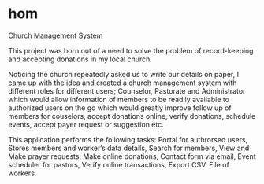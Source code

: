 # hom
Church Management System

This project was born out of a need to solve the problem of record-keeping and accepting donations in my local church. 

Noticing the church repeatedly asked us to write our details on paper, I came up with the idea and created a church management system with different roles for different users; Counselor, Pastorate and Administrator which would allow information of members to be readily available to authorized users on the go which would greatly improve follow up of members for couselors, accept donations online, verify donations, schedule events, accept payer request or suggestion etc.

This application performs the following tasks:
Portal for authrorsed  users, Stores members and worker’s data details, Search for members, View and Make prayer requests, Make online donations, Contact form via email, Event scheduler for pastors, Verify online transactions, Export CSV. File of workers.

